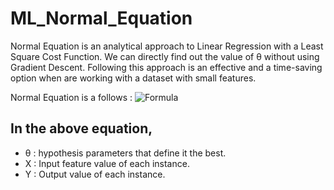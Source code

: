 # ML_Normal_Equation
Normal Equation is an analytical approach to Linear Regression with a Least Square Cost Function. We can directly find out the value of θ without using Gradient Descent. Following this approach is an effective and a time-saving option when are working with a dataset with small features.

Normal Equation is a follows :
![Formula](https://media.geeksforgeeks.org/wp-content/uploads/Untitled-drawing-1-10.png)

## In the above equation, ##
* θ : hypothesis parameters that define it the best.
* X : Input feature value of each instance.
* Y : Output value of each instance.

